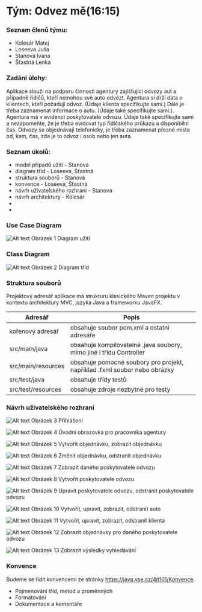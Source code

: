 
# Tým: Odvez mě(16:15) 
### Seznam členů týmu:
* Kolesár Matej
* Loseeva Julia
* Stanová Ivana
* Šťastná Lenka
### Zadání úlohy:
Aplikace slouží na podporu činnosti agentury zajišťující odvozy aut a případně řidičů, kteří nemohou své auto odvézt. Agentura si drží data o klientech, kteří požadují odvoz. (Údaje klienta specifikujte sami.) Dále je třeba zaznamenat informace o autu. (Údaje také specifikujte sami.). Agentura má v evidenci poskytovatele odvozu. Údaje také specifikujte sami a nezapomeňte, že je třeba evidovat typ řidičského průkazu a disponibilní čas. Odvozy se objednávají telefonicky, je třeba zaznamenat přesné místo od, kam, čas, zda je to odvoz i osob nebo jen auta. 
### Seznam úkolů:
* model případů užití – Stanová
* diagram tříd - Loseeva, Šťastná
* struktura souborů - Stanová 
* konvence - Loseeva, Šťastná
* návrh uživatelského rozhraní - Stanová
* návrh architektury - Kolesár
*
*
### Use Case Diagram
![Alt text](https://github.com/kolesko/semestralna_uloha_2/blob/master/UseCase%20Diagram0.jpg "Use Case Diagram")
Obrázek 1 Diagram užití

### Class Diagram
![Alt text](https://github.com/kolesko/semestralna_uloha_2/blob/master/class.jpg "Class Diagram")
Obrázek 2 Diagram tříd

### Struktura souborů
Projektový adresář aplikace má strukturu klasického Maven projektu v kontextu architektury MVC, jazyka Java a frameworku JavaFX.

| Adresář | Popis |
| ------------- | ------------- |
| kořenový adresář | obsahuje soubor pom.xml a ostatní adresáře |
| src/main/java | obsahuje kompilovatelné .java soubory, mimo jiné i třídu Controller |
| src/main/resources | obsahuje pomocné soubory pro projekt, například .fxml soubor nebo obrázky |
| src/test/java | obsahuje třídy testů |
| src/test/resources | obsahuje zdroje nezbytné pro testy |
### Návrh uživatelského rozhraní

![Alt text](https://github.com/kolesko/semestralna_uloha_2/blob/master/59E18C07-5293-4E91-81B2-F367704906F4.png)
Obrázek 3 Přihlášení

![Alt text](https://github.com/kolesko/semestralna_uloha_2/blob/master/ACB2C566-ADB9-4C0D-B381-1003C3248687.png)
Obrázek 4 Úvodní obrazovka pro pracovníka agentury

![Alt text](https://github.com/kolesko/semestralna_uloha_2/blob/master/0EE5B609-DAA3-4DAB-8991-9B060AB02CBF.png)
Obrázek 5 Vytvořit objednávku, zobrazit objednávku

![Alt text](https://github.com/kolesko/semestralna_uloha_2/blob/master/7FD5FC99-794D-48FA-89E6-B0EC29CF61B8.png)
Obrázek 6 Změnit objednávku, odstranit objednávku

![Alt text](https://github.com/kolesko/semestralna_uloha_2/blob/master/C9213C33-B0B7-4278-8C3C-2165C1E98330.png)
Obrázek 7 Zobrazit daného poskytovatele odvozu

![Alt text](https://github.com/kolesko/semestralna_uloha_2/blob/master/89CE885C-E851-4006-999B-8AC3581EB973.png)
Obrázek 8 Vytvořit poskytovatele odvozu

![Alt text](https://github.com/kolesko/semestralna_uloha_2/blob/master/AE63B77E-A909-4505-88BA-7441F4EBB20E.png)
Obrázek 9 Upravit poskytovatele odvozu, odstranit poskytovatele odvozu

![Alt text](https://github.com/kolesko/semestralna_uloha_2/blob/master/C2C76AE9-BC67-4104-952F-63A9C6CE31C2.png)
Obrázek 10 Vytvořit, upravit, zobrazit, odstranit auto

![Alt text](https://github.com/kolesko/semestralna_uloha_2/blob/master/C6052128-1579-4411-B1DA-72509B97F6F3.png)
Obrázek 11 Vytvořit, upravit, zobrazit, odstranit klienta

![Alt text](https://github.com/kolesko/semestralna_uloha_2/blob/master/21E13B35-0659-4BFD-93B5-AC26FAE21167.png)
Obrázek 12 Zobrazit objednávky pro daného poskytovatele odvozu

![Alt text](https://github.com/kolesko/semestralna_uloha_2/blob/master/39B488D0-A270-4A09-B373-56CA602F28F6.png)
Obrázek 13 Zobrazit výsledky vyhledávání

### Konvence
Budeme se řídit konvencemi ze stránky https://java.vse.cz/4it101/Konvence.
* Pojmenování tříd, metod a proměnných
* Formátování
* Dokumentace a komentáře


